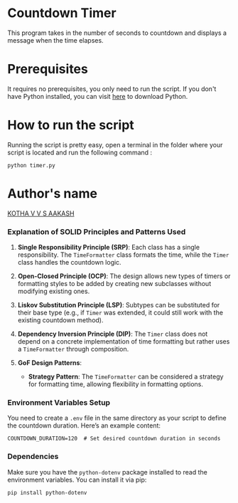 # Countdown Timer

This program takes in the number of seconds to countdown and displays a message when the time elapses.

# Prerequisites

It requires no prerequisites, you only need to run the script. If you don't have Python installed, you can visit [here](https://www.python.org/downloads/) to download Python.

# How to run the script

Running the script is pretty easy, open a terminal in the folder where your script is located and run the following command :

`python timer.py`

# Author's name

[KOTHA V V S AAKASH](https://github.com/AakashKotha)

<!-- Updated README links and corrected typos -->
<!-- Updated README links and corrected typos -->


### Explanation of SOLID Principles and Patterns Used

1. **Single Responsibility Principle (SRP)**: Each class has a single responsibility. The `TimeFormatter` class formats the time, while the `Timer` class handles the countdown logic.
   
2. **Open-Closed Principle (OCP)**: The design allows new types of timers or formatting styles to be added by creating new subclasses without modifying existing ones.

3. **Liskov Substitution Principle (LSP)**: Subtypes can be substituted for their base type (e.g., if `Timer` was extended, it could still work with the existing countdown method).

4. **Dependency Inversion Principle (DIP)**: The `Timer` class does not depend on a concrete implementation of time formatting but rather uses a `TimeFormatter` through composition.

5. **GoF Design Patterns**:
   - **Strategy Pattern**: The `TimeFormatter` can be considered a strategy for formatting time, allowing flexibility in formatting options.

### Environment Variables Setup

You need to create a `.env` file in the same directory as your script to define the countdown duration. Here’s an example content:

```
COUNTDOWN_DURATION=120  # Set desired countdown duration in seconds
```

### Dependencies

Make sure you have the `python-dotenv` package installed to read the environment variables. You can install it via pip:

```bash
pip install python-dotenv
```

